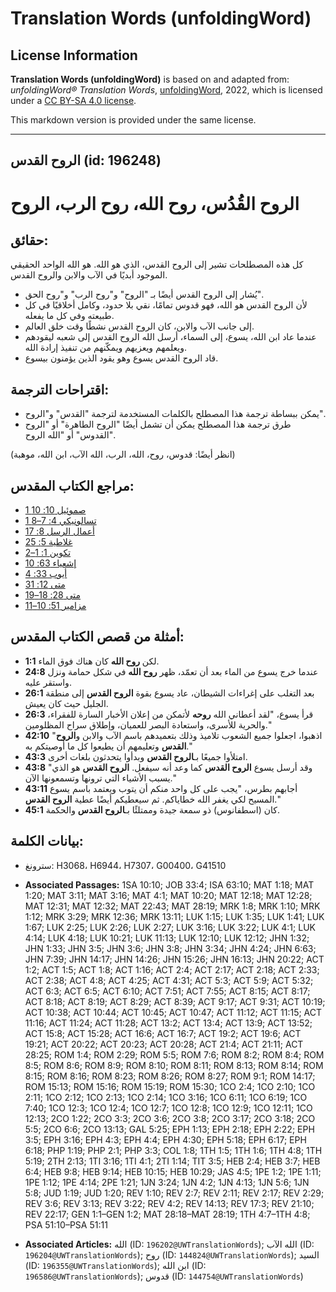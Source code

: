 # Translation Words (unfoldingWord)

## License Information

**Translation Words (unfoldingWord)** is based on and adapted from: _unfoldingWord® Translation Words_, [unfoldingWord](https://unfoldingword.org/utw), 2022, which is licensed under a [CC BY-SA 4.0 license](https://creativecommons.org/licenses/by-sa/4.0/legalcode.en).

This markdown version is provided under the same license.



--------------------------------

## الروح القدس (id: 196248)

الروح القُدُس، روح الله، روح الرب، الروح
========================================

حقائق:
------

كل هذه المصطلحات تشير إلى الروح القدس، الذي هو الله. هو الله الواحد الحقيقي الموجود أبديًا في الآب والابن والروح القدس.

* يُشار إلى الروح القدس أيضًا بـ "الروح" و"روح الرب" و"روح الحق".
* لأن الروح القدس هو الله، فهو قدوس تمامًا، نقي بلا حدود، وكامل أخلاقيًا في كل طبيعته وفي كل ما يفعله.
* إلى جانب الآب والابن، كان الروح القدس نشطًا وقت خلق العالم.
* عندما عاد ابن الله، يسوع، إلى السماء، أرسل الله الروح القدس إلى شعبه ليقودهم ويعلمهم ويعزيهم ويمكّنهم من تنفيذ إرادة الله.
* قاد الروح القدس يسوع وهو يقود الذين يؤمنون بيسوع.

اقتراحات الترجمة:
-----------------

* يمكن ببساطة ترجمة هذا المصطلح بالكلمات المستخدمة لترجمة "القدس" و"الروح".
* طرق ترجمة هذا المصطلح يمكن أن تشمل أيضًا "الروح الطاهرة" أو "الروح القدوس" أو "الله الروح".

(انظر أيضًا: قدوس، روح، الله، الرب، الله الآب، ابن الله، موهبة)

مراجع الكتاب المقدس:
--------------------

* [1 صموئيل 10: 10](https://ref.ly/1Sam10:10)
* [1 تسالونيكي 4: 7–8](https://ref.ly/1Thess4:7-1Thess4:8)
* [أعمال الرسل 8: 17](https://ref.ly/Acts8:17)
* [غلاطية 5: 25](https://ref.ly/Gal5:25)
* [تكوين 1: 1–2](https://ref.ly/Gen1:1-Gen1:2)
* [إشعياء 63: 10](https://ref.ly/Isa63:10)
* [أيوب 33: 4](https://ref.ly/Job33:4)
* [متى 12: 31](https://ref.ly/Matt12:31)
* [متى 28: 18–19](https://ref.ly/Matt28:18-Matt28:19)
* [مزامير 51: 10–11](https://ref.ly/Ps51:10-Ps51:11)

أمثلة من قصص الكتاب المقدس:
---------------------------

* **1:1** لكن **روح الله** كان هناك فوق الماء.
* **24:8** عندما خرج يسوع من الماء بعد أن تعمّد، ظهر **روح الله** في شكل حمامة ونزل واستقر عليه.
* **26:1** بعد التغلب على إغراءات الشيطان، عاد يسوع بقوة **الروح القدس** إلى منطقة الجليل حيث كان يعيش.
* **26:3** قرأ يسوع، "لقد أعطاني الله **روحه** لأتمكن من إعلان الأخبار السارة للفقراء، والحرية للأسرى، واستعادة البصر للعميان، وإطلاق سراح المظلومين."
* **42:10** "اذهبوا، اجعلوا جميع الشعوب تلاميذ وذلك بتعميدهم باسم الآب والابن و**الروح القدس** وتعليمهم أن يطيعوا كل ما أوصيتكم به."
* **43:3** امتلأوا جميعًا بـ**الروح القدس** وبدأوا يتحدثون بلغات أخرى.
* **43:8** "وقد أرسل يسوع **الروح القدس** كما وعد أنه سيفعل. **الروح القدس** هو الذي يسبب الأشياء التي ترونها وتسمعونها الآن."
* **43:11** أجابهم بطرس، "يجب على كل واحد منكم أن يتوب ويعتمد باسم يسوع المسيح لكي يغفر الله خطاياكم. ثم سيعطيكم أيضًا عطية **الروح القدس**."
* **45:1** كان (اسطفانوس) ذو سمعة جيدة وممتلئًا بـ**الروح القدس** والحكمة.

بيانات الكلمة:
--------------

* سترونغ: H3068، H6944، H7307، G00400، G41510

* **Associated Passages:** 1SA 10:10; JOB 33:4; ISA 63:10; MAT 1:18; MAT 1:20; MAT 3:11; MAT 3:16; MAT 4:1; MAT 10:20; MAT 12:18; MAT 12:28; MAT 12:31; MAT 12:32; MAT 22:43; MAT 28:19; MRK 1:8; MRK 1:10; MRK 1:12; MRK 3:29; MRK 12:36; MRK 13:11; LUK 1:15; LUK 1:35; LUK 1:41; LUK 1:67; LUK 2:25; LUK 2:26; LUK 2:27; LUK 3:16; LUK 3:22; LUK 4:1; LUK 4:14; LUK 4:18; LUK 10:21; LUK 11:13; LUK 12:10; LUK 12:12; JHN 1:32; JHN 1:33; JHN 3:5; JHN 3:6; JHN 3:8; JHN 3:34; JHN 4:24; JHN 6:63; JHN 7:39; JHN 14:17; JHN 14:26; JHN 15:26; JHN 16:13; JHN 20:22; ACT 1:2; ACT 1:5; ACT 1:8; ACT 1:16; ACT 2:4; ACT 2:17; ACT 2:18; ACT 2:33; ACT 2:38; ACT 4:8; ACT 4:25; ACT 4:31; ACT 5:3; ACT 5:9; ACT 5:32; ACT 6:3; ACT 6:5; ACT 6:10; ACT 7:51; ACT 7:55; ACT 8:15; ACT 8:17; ACT 8:18; ACT 8:19; ACT 8:29; ACT 8:39; ACT 9:17; ACT 9:31; ACT 10:19; ACT 10:38; ACT 10:44; ACT 10:45; ACT 10:47; ACT 11:12; ACT 11:15; ACT 11:16; ACT 11:24; ACT 11:28; ACT 13:2; ACT 13:4; ACT 13:9; ACT 13:52; ACT 15:8; ACT 15:28; ACT 16:6; ACT 16:7; ACT 19:2; ACT 19:6; ACT 19:21; ACT 20:22; ACT 20:23; ACT 20:28; ACT 21:4; ACT 21:11; ACT 28:25; ROM 1:4; ROM 2:29; ROM 5:5; ROM 7:6; ROM 8:2; ROM 8:4; ROM 8:5; ROM 8:6; ROM 8:9; ROM 8:10; ROM 8:11; ROM 8:13; ROM 8:14; ROM 8:15; ROM 8:16; ROM 8:23; ROM 8:26; ROM 8:27; ROM 9:1; ROM 14:17; ROM 15:13; ROM 15:16; ROM 15:19; ROM 15:30; 1CO 2:4; 1CO 2:10; 1CO 2:11; 1CO 2:12; 1CO 2:13; 1CO 2:14; 1CO 3:16; 1CO 6:11; 1CO 6:19; 1CO 7:40; 1CO 12:3; 1CO 12:4; 1CO 12:7; 1CO 12:8; 1CO 12:9; 1CO 12:11; 1CO 12:13; 2CO 1:22; 2CO 3:3; 2CO 3:6; 2CO 3:8; 2CO 3:17; 2CO 3:18; 2CO 5:5; 2CO 6:6; 2CO 13:13; GAL 5:25; EPH 1:13; EPH 2:18; EPH 2:22; EPH 3:5; EPH 3:16; EPH 4:3; EPH 4:4; EPH 4:30; EPH 5:18; EPH 6:17; EPH 6:18; PHP 1:19; PHP 2:1; PHP 3:3; COL 1:8; 1TH 1:5; 1TH 1:6; 1TH 4:8; 1TH 5:19; 2TH 2:13; 1TI 3:16; 1TI 4:1; 2TI 1:14; TIT 3:5; HEB 2:4; HEB 3:7; HEB 6:4; HEB 9:8; HEB 9:14; HEB 10:15; HEB 10:29; JAS 4:5; 1PE 1:2; 1PE 1:11; 1PE 1:12; 1PE 4:14; 2PE 1:21; 1JN 3:24; 1JN 4:2; 1JN 4:13; 1JN 5:6; 1JN 5:8; JUD 1:19; JUD 1:20; REV 1:10; REV 2:7; REV 2:11; REV 2:17; REV 2:29; REV 3:6; REV 3:13; REV 3:22; REV 4:2; REV 14:13; REV 17:3; REV 21:10; REV 22:17; GEN 1:1–GEN 1:2; MAT 28:18–MAT 28:19; 1TH 4:7–1TH 4:8; PSA 51:10–PSA 51:11
* **Associated Articles:** الله (ID: `196202@UWTranslationWords`); الله الآب (ID: `196204@UWTranslationWords`); روح (ID: `144824@UWTranslationWords`); السيد (ID: `196355@UWTranslationWords`); ابن الله (ID: `196586@UWTranslationWords`); قدوس (ID: `144754@UWTranslationWords`)

